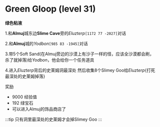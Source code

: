 # Green Gloop (level 31)
**绿色粘液**

1.和**Almuj**城东边**Slime Cave**旁的*Eluzterp*`[1172 77 -2027]`对话

2.和**Almuj**城的*Yodbon*`[985 83 -1945]`对话

3.带5个Soft Sand(在Almuj旁边的沙漠上有沙子一样的怪，应该全沙漠都会刷，杀了就掉落)给*Yodbon*，他会给你一个任务道具

4.进入*Eluzterp*背后的史莱姆洞最深处 然后收集8个Slimey Goo给*Eluzterp*{打死最深处的史莱姆掉落}

奖励
+ 9000 经验值
+ 192 绿宝石
+ 可以进入Almuj的饰品商店了
  
:::tip
只有洞里最深处的史莱姆才会掉Slimey Goo
:::
